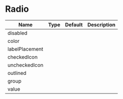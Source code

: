 # Radio

| Name | Type | Default | Description |
| --- | --- | --- | --- |
| disabled
| color
| labelPlacement
| checkedIcon
| uncheckedIcon
| outlined
| group
| value
